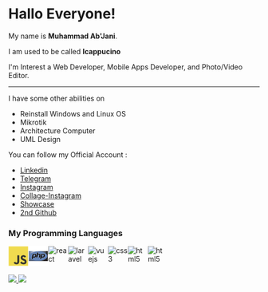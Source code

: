 # Hallo Everyone! 

My name is  **Muhammad Ab'Jani**.

I am used to be called **Icappucino**

I'm Interest a Web Developer, Mobile Apps Developer, and Photo/Video Editor.

---

I have some other abilities on 

- Reinstall Windows and Linux OS
- Mikrotik
- Architecture Computer
- UML Design

You can follow my Official Account :
- [Linkedin](https://www.linkedin.com/in/afjani23)
- [Telegram](https://t.me/Icappucino7)
- [Instagram](https://instagram.com/icappucino_)
- [Collage-Instagram](https://instagram.com/collage_afjani)
- [Showcase](https://www.showwcase.com/icappucino)
- [2nd Github](https://github.com/Icoffee7)

 </p>
 <h3>My Programming Languages</h3>
 <p align="left" style="display:flex">
  <a href="https://developer.mozilla.org/en-US/docs/Web/JavaScript" target="_blank" rel="noreferrer"> <img src="https://raw.githubusercontent.com/devicons/devicon/master/icons/javascript/javascript-original.svg" alt="javascript" width="40" height="40"/> </a> 
  <a href="https://www.php.net" target="_blank" rel="noreferrer"> <img src="https://raw.githubusercontent.com/devicons/devicon/master/icons/php/php-original.svg" alt="php" width="40" height="40"/> </a> 
 <img src="https://cdn.jsdelivr.net/gh/devicons/devicon/icons/react/react-original-wordmark.svg" alt="react" width="40" height="40"/>
 <img src="https://cdn.jsdelivr.net/gh/devicons/devicon/icons/laravel/laravel-plain-wordmark.svg" alt="laravel" width="40" height="40"/>
 <img src="https://cdn.jsdelivr.net/gh/devicons/devicon/icons/vuejs/vuejs-original-wordmark.svg" alt="vuejs" width="40" height="40"/>
 <img src="https://cdn.jsdelivr.net/gh/devicons/devicon/icons/css3/css3-original-wordmark.svg" alt="css3" width="40" height="40" />
 <img src="https://cdn.jsdelivr.net/gh/devicons/devicon/icons/html5/html5-original-wordmark.svg" alt="html5" width="40" height="40" />
 <img src="https://cdn.jsdelivr.net/gh/devicons/devicon/icons/bootstrap/bootstrap-original-wordmark.svg" alt="html5" width="40" height="40" />
          
          
          
  </p>
          
          
          


<p align="left">
<a href="https://github.com/Abjanii">
  <img height="180em" src="https://github-readme-stats-eight-theta.vercel.app/api?username=Abjanii&show_icons=true&theme=algolia&include_all_commits=true&count_private=true"/>
  <img height="180em" src="https://github-readme-stats-eight-theta.vercel.app/api/top-langs/?username=Abjanii&layout=compact&langs_count=8&theme=algolia"/>
</a>
</p>

